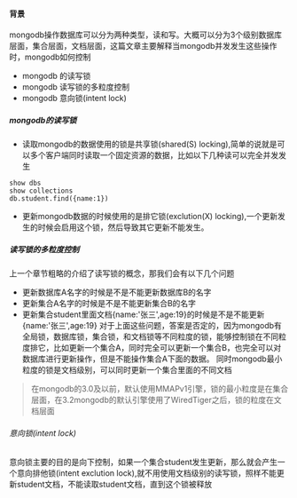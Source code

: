 #### 背景
mongodb操作数据库可以分为两种类型，读和写。大概可以分为3个级别数据库层面，集合层面，文档层面，这篇文章主要解释当mongodb并发发生这些操作时，mongodb如何控制

* mongodb 的读写锁
* mongodb 读写锁的多粒度控制
* mongodb 意向锁(intent lock)

##### mongodb的读写锁
* 读取mongodb的数据使用的锁是共享锁(shared(S) locking),简单的说就是可以多个客户端同时读取一个固定资源的数据，比如以下几种读可以完全并发发生
```
show dbs
show collections
db.student.find({name:1})

```
* 更新mongodb数据的时候使用的是排它锁(exclution(X) locking),一个更新发生的时候会启用这个锁，然后导致其它更新不能发生。


##### 读写锁的多粒度控制
上一个章节粗略的介绍了读写锁的概念，那我们会有以下几个问题
* 更新数据库A名字的时候是不是不能更新数据库B的名字
* 更新集合A名字的时候是不是不能更新集合B的名字
* 更新集合student里面文档{name:'张三',age:19}的时候是不是不能更新{name:'张三',age:19}
对于上面这些问题，答案是否定的，因为mongodb有全局锁，数据库锁，集合锁，和文档锁等不同粒度的锁，能够控制锁在不同粒度排它，比如更新一个集合A，同时完全可以更新一个集合B，也完全可以对数据库进行更新操作，但是不能操作集合A下面的数据。
同时mongodb最小粒度的锁是文档级别，可以同时更新一个集合里面的不同文档

> 在mongodb的3.0及以前，默认使用MMAPv1引擎，锁的最小粒度是在集合层面，在3.2mongodb的默认引擎使用了WiredTiger之后，锁的粒度在文档层面


###### 意向锁(intent lock)
意向锁主要的目的是向下控制，如果一个集合student发生更新，那么就会产生一个意向排他锁(intent exclution lock),就不用使用文档级别的读写锁，照样不能更新student文档，不能读取student文档，直到这个锁被释放

